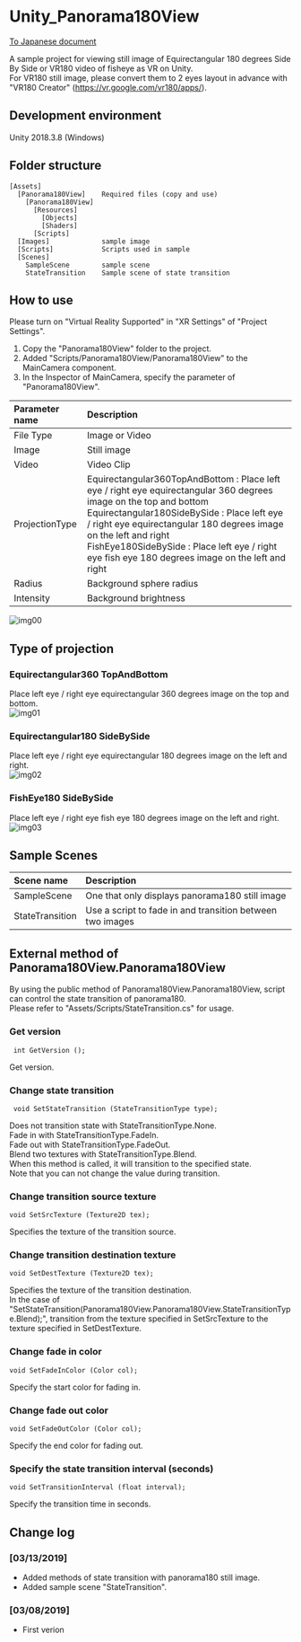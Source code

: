 # Unity_Panorama180View

[To Japanese document](README_jp.md)    

A sample project for viewing still image of Equirectangular 180 degrees Side By Side or VR180 video of fisheye as VR on Unity.    
For VR180 still image, please convert them to 2 eyes layout in advance with "VR180 Creator" (https://vr.google.com/vr180/apps/).    

## Development environment

Unity 2018.3.8 (Windows)     

## Folder structure

    [Assets]    
      [Panorama180View]    Required files (copy and use)    
        [Panorama180View]
          [Resources]
            [Objects]
            [Shaders]
          [Scripts]
      [Images]             sample image
      [Scripts]            Scripts used in sample      
      [Scenes]
        SampleScene        sample scene    
        StateTransition    Sample scene of state transition

## How to use

Please turn on "Virtual Reality Supported" in "XR Settings" of "Project Settings".    

1. Copy the "Panorama180View" folder to the project.    
2. Added "Scripts/Panorama180View/Panorama180View" to the MainCamera component.    
3. In the Inspector of MainCamera, specify the parameter of "Panorama180View".    

| Parameter name| Description |
| :--- | :--- |
|File Type|Image or Video |
|Image|Still image|
|Video|Video Clip|
|ProjectionType|Equirectangular360TopAndBottom : Place left eye / right eye equirectangular 360 degrees image on the top and bottom<br>Equirectangular180SideBySide : Place left eye / right eye equirectangular 180 degrees image on the left and right<br>FishEye180SideBySide : Place left eye / right eye fish eye 180 degrees image on the left and right<br>|
|Radius|Background sphere radius|
|Intensity|Background brightness|

![img00](images/p180view_img_00.jpg)    

## Type of projection

### Equirectangular360 TopAndBottom

Place left eye / right eye equirectangular 360 degrees image on the top and bottom.    
![img01](images/background_vr180_type_01.jpg)    

### Equirectangular180 SideBySide

Place left eye / right eye equirectangular 180 degrees image on the left and right.    
![img02](images/background_vr180_type_02.jpg)    

### FishEye180 SideBySide

Place left eye / right eye fish eye 180 degrees image on the left and right.    
![img03](images/background_vr180_type_03.jpg)    

## Sample Scenes

| Scene name | Description |
| :--- | :--- |
| SampleScene | One that only displays panorama180 still image |
| StateTransition | Use a script to fade in and transition between two images |

## External method of Panorama180View.Panorama180View

By using the public method of Panorama180View.Panorama180View, script can control the state transition of panorama180.     
Please refer to "Assets/Scripts/StateTransition.cs" for usage.    

### Get version

     int GetVersion ();     

Get version.

### Change state transition 

     void SetStateTransition (StateTransitionType type);

Does not transition state with StateTransitionType.None.    
Fade in with StateTransitionType.FadeIn.   
Fade out with StateTransitionType.FadeOut.   
Blend two textures with StateTransitionType.Blend.   
When this method is called, it will transition to the specified state.    
Note that you can not change the value during transition.     

### Change transition source texture

    void SetSrcTexture (Texture2D tex);    

Specifies the texture of the transition source.    

### Change transition destination texture

    void SetDestTexture (Texture2D tex);    

Specifies the texture of the transition destination.    
In the case of "SetStateTransition(Panorama180View.Panorama180View.StateTransitionType.Blend);", transition from the texture specified in SetSrcTexture to the texture specified in SetDestTexture.    


### Change fade in color

    void SetFadeInColor (Color col);    
Specify the start color for fading in.     

### Change fade out color

    void SetFadeOutColor (Color col);    
Specify the end color for fading out.     

### Specify the state transition interval (seconds)

    void SetTransitionInterval (float interval);    
Specify the transition time in seconds.    

## Change log

### [03/13/2019]

- Added methods of state transition with panorama180 still image.    
- Added sample scene "StateTransition".    

### [03/08/2019]

- First verion

